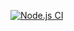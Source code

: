 [![Node.js CI](https://github.com/Yu-Hyeon-Su/actions/actions/workflows/node.js.yml/badge.svg)](https://github.com/Yu-Hyeon-Su/actions/actions/workflows/node.js.yml)
